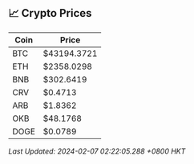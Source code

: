 ## 📈 Crypto Prices

| Coin | Price |
| ---- | ----- |
| BTC | $43194.3721 |
| ETH | $2358.0298 |
| BNB | $302.6419 |
| CRV | $0.4713 |
| ARB | $1.8362 |
| OKB | $48.1768 |
| DOGE | $0.0789 |

_Last Updated: 2024-02-07 02:22:05.288 +0800 HKT_
